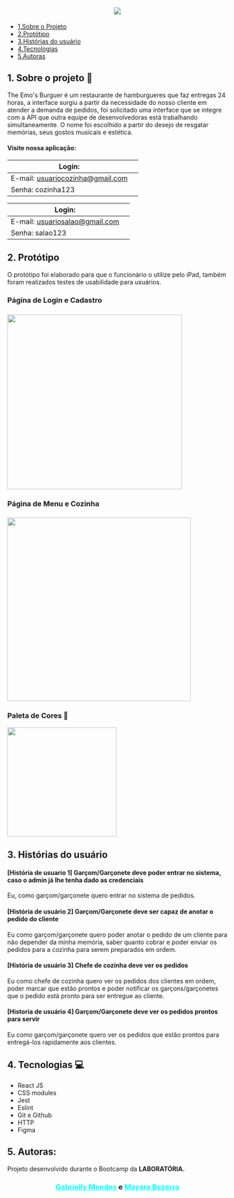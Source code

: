 <h1 align="center">
    <img src="https://raw.githubusercontent.com/mayarabezerra/SAP006-burger-queen-api-client/main/src/images/logo.png">
</h1>

- [1.Sobre o Projeto](#sobre-o-projeto)
- [2.Protótipo](#prototipo)
- [3.Histórias do usuário](#historias-do-usuario)
- [4.Tecnologias](#tecnologias)
- [5.Autoras](#autoras)


<a id="sobre-o-projeto"></a>
## 1. Sobre o projeto 🍔
The Emo's Burguer é um restaurante de hamburgueres que faz entregas 24 horas, a interface surgiu a partir da necessidade do nosso cliente em atender a demanda de pedidos, foi solicitado uma interface que se integre com a API que outra equipe de desenvolvedoras está trabalhando simultaneamente. O nome foi escolhido a partir do desejo de resgatar memórias, seus gostos musicais e estética.

<h4> Visite nossa aplicação:  </h4>

|Login:                 ||
| --------------------------- |------------------- |
|E-mail: usuariocozinha@gmail.com ||
|Senha: cozinha123                ||

|Login:                 ||
| --------------------------- |------------------- |
|E-mail: usuariosalao@gmail.com ||
|Senha: salao123                ||


<a id="prototipo"></a>
## 2. Protótipo
O protótipo foi elaborado para que o funcionário o utilize pelo iPad, também foram realizados testes de usabilidade para usuários.

<h3> Página de Login e Cadastro <h3>
<img src="https://user-images.githubusercontent.com/83085157/137807336-9767409f-4c30-4c5b-ab2f-3976b938955a.png" height="400">
<h3> Página de Menu e Cozinha <h3>
<img src="https://user-images.githubusercontent.com/83085157/137807474-56d326e1-c7ff-48b9-b35e-1ba51e5a970b.png" height="420">

<h3> Paleta de Cores 🎨 </h3>
  <img src="https://user-images.githubusercontent.com/83085157/137596857-3926fcfa-10c6-4e80-8ea9-95cdf8ed5752.png" height="250">

<a id="historias-do-usuario"></a>    
## 3. Histórias do usuário

#### [História de usuario 1] Garçom/Garçonete deve poder entrar no sistema, caso o admin já lhe tenha dado as credenciais

Eu, como garçom/garçonete quero entrar no sistema de pedidos.

#### [História de usuário 2] Garçom/Garçonete deve ser capaz de anotar o pedido do cliente

Eu como garçom/garçonete quero poder anotar o pedido de um cliente para não
depender da minha memória, saber quanto cobrar e poder enviar os pedidos para a
cozinha para serem preparados em ordem.

#### [História de usuário 3] Chefe de cozinha deve ver os pedidos

Eu como chefe de cozinha quero ver os pedidos dos clientes em ordem, poder
marcar que estão prontos e poder notificar os garçons/garçonetes que o pedido
está pronto para ser entregue ao cliente.

#### [Historia de usuário 4] Garçom/Garçonete deve ver os pedidos prontos para servir

Eu como garçom/garçonete quero ver os pedidos que estão prontos para entregá-los
rapidamente aos clientes.

<a id="tecnologias"></a>
## 4. Tecnologias 💻
- React JS
- CSS modules
- Jest 
- Eslint
- Git e Github 
- HTTP
- Figma
    
<a id="autoras"></a>
## 5. Autoras:
Projeto desenvolvido durante o Bootcamp da **LABORATÓRIA.**
<h3 align="center">
<a style="color:aqua" href="https://github.com/gabimendesh" target="_blank">Gabrielly Mendes</a> e 
<a style="color:aqua" href="https://github.com/mayarabezerra">Mayara Bezerra</a></h3>

